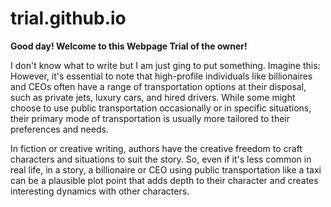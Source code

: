 # trial.github.io
<!DOCTYPE html>
<HTML lang="en">


<head>
<strong>Good day! Welcome to this Webpage Trial of the owner!</strong>
</head>


   <body>  
<p>I don't know what to write but I am just ging to put something. Imagine this: However, it's essential to note that high-profile individuals like billionaires and CEOs often have a range of transportation options at their disposal, such as private jets, luxury cars, and hired drivers. While some might choose to use public transportation occasionally or in specific situations, their primary mode of transportation is usually more tailored to their preferences and needs.

In fiction or creative writing, authors have the creative freedom to craft characters and situations to suit the story. So, even if it's less common in real life, in a story, a billionaire or CEO using public transportation like a taxi can be a plausible plot point that adds depth to their character and creates interesting dynamics with other characters.</p>
</body>


</html> 
